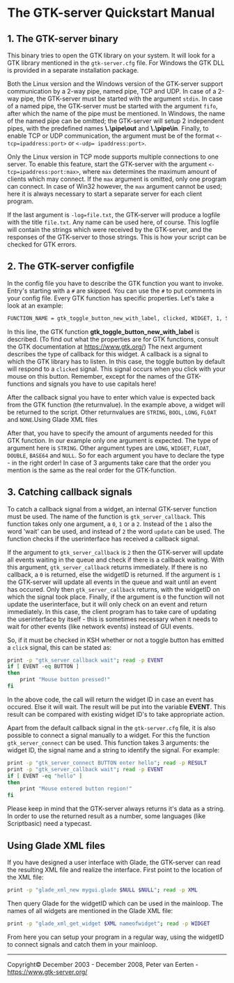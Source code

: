 # The GTK-server Quickstart Manual

## 1. The GTK-server binary

This binary tries to open the GTK library on your system. It will look for a GTK library mentioned in the ```gtk-server.cfg``` file. For Windows the GTK DLL is provided in a separate installation package.

Both the Linux version and the Windows version of the GTK-server support communication by a 2-way pipe, named pipe, TCP and UDP. In case of a 2-way pipe, the GTK-server must be started with the argument ```stdin```. In case of a named pipe, the GTK-server must be started with the argument ```fifo```, after which the name of the pipe must be mentioned. In Windows, the name of the named pipe can be omitted; the GTK-server will setup 2 independent pipes, with the predefined names **\\.\pipe\out** and **\\.\pipe\in**. Finally, to enable TCP or UDP communication, the argument must be of the format ```<-tcp=ipaddress:port>``` or ```<-udp= ipaddress:port>```.

Only the Linux version in TCP mode supports multiple connections to one server. To enable this feature, start the GTK-server with the argument ```<-tcp=ipaddress:port:max>```, where ``max`` determines the maximum amount of clients which may connect. If the ```max``` argument is omitted, only one program can connect. In case of Win32 however, the ```max``` argument cannot be used; here it is always necessary to start a separate server for each client program.

If the last argument is ```-log=file.txt```, the GTK-server will produce a logfile with the title ```file.txt```. Any name can be used here, of course. This logfile will contain the strings which were received by the GTK-server, and the responses of the GTK-server to those strings. This is how your script can be checked for GTK errors.

## 2. The GTK-server configfile

In the config file you have to describe the GTK function you want to invoke. Entry's starting with a ```#``` are skipped. You can use the ```#``` to put comments in your config file. Every GTK function has specific properties. Let's take a look at an example:

```bash
FUNCTION_NAME = gtk_toggle_button_new_with_label, clicked, WIDGET, 1, STRING
```

In this line, the GTK function **gtk_toggle_button_new_with_label** is described. (To find out what the properties are for GTK functions, consult the GTK documentation at https://www.gtk.org/) The next argument describes the type of callback for this widget. A callback is a signal to which the GTK library has to listen. In this case, the toggle button by default will respond to a ```clicked``` signal. This signal occurs when you click with your mouse on this button. Remember, except for the names of the GTK-functions and signals you have to use capitals here!

After the callback signal you have to enter which value is expected back from the GTK function (the returnvalue). In the example above, a widget will be returned to the script. Other returnvalues are ```STRING```, ```BOOL```, ```LONG```, ```FLOAT``` and ```NONE```.Using Glade XML files

After that, you have to specify the amount of arguments needed for this GTK function. In our example only one argument is expected. The type of argument here is ```STRING```. Other argument types are ```LONG```, ```WIDGET```, ```FLOAT```, ```DOUBLE```, ```BASE64``` and ```NULL```. So for each argument you have to declare the type - in the right order! In case of 3 arguments take care that the order you mention is the same as the real order for the GTK-function.

## 3. Catching callback signals

To catch a callback signal from a widget, an internal GTK-server function must be used. The name of the function is ```gtk_server_callback```. This function takes only one argument, a ```0```, ```1``` or a ```2```. Instead of the ```1``` also the word 'wait' can be used, and instead of ```2``` the word ```update``` can be used. The function checks if the userinterface has received a callback signal.

If the argument to ```gtk_server_callback``` is ```2``` then the GTK-server will update all events waiting in the queue and check if there is a callback waiting. With this argument, ```gtk_server_callback``` returns immediately. If there is no callback, a ```0``` is returned, else the widgetID is returned. If the argument is ```1``` the GTK-server will update all events in the queue and wait until an event has occured. Only then ```gtk_server_callback``` returns, with the widgetID on which the signal took place. Finally, if the argument is ```0``` the function will not update the userinterface, but it will only check on an event and return immediately. In this case, the client program has to take care of updating the userinterface by itself - this is sometimes necessary when it needs to wait for other events (like network events) instead of GUI events.

So, if it must be checked in KSH whether or not a toggle button has emitted a ```click``` signal, this can be stated as:

```bash
print -p "gtk_server_callback wait"; read -p EVENT
if [ EVENT -eq BUTTON ]
then
    print "Mouse button pressed!"
fi
```

In the above code, the call will return the widget ID in case an event has occured. Else it will wait. The result will be put into the variable **EVENT**. This result can be compared with existing widget ID's to take appropriate action.

Apart from the default callback signal in the ```gtk-server.cfg``` file, it is also possible to connect a signal manually to a widget. For this the function ```gtk_server_connect``` can be used. This function takes 3 arguments: the widget ID, the signal name and a string to identify the signal. For example:

```bash
print -p "gtk_server_connect BUTTON enter hello"; read -p RESULT
print -p "gtk_server_callback wait"; read -p EVENT
if [ EVENT -eq "hello" ]
then
    print "Mouse entered button region!"
fi
```

Please keep in mind that the GTK-server always returns it's data as a string. In order to use the returned result as a number, some languages (like Scriptbasic) need a typecast.

## Using Glade XML files

If you have designed a user interface with Glade, the GTK-server can read the resulting XML file and realize the interface. First point to the location of the XML file:

```bash
print -p "glade_xml_new mygui.glade $NULL $NULL"; read -p XML
```

Then query Glade for the widgetID which can be used in the mainloop. The names of all widgets are mentioned in the Glade XML file:

```bash
print -p "glade_xml_get_widget $XML nameofwidget"; read -p WIDGET
```

From here you can setup your program in a regular way, using the widgetID to connect signals and catch them in your mainloop.

---
Copyright© December 2003 - December 2008, Peter van Eerten  -  https://www.gtk-server.org/

